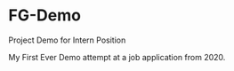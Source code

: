 # FG-Demo
 Project Demo for Intern Position

My First Ever Demo attempt at a job application from 2020.
